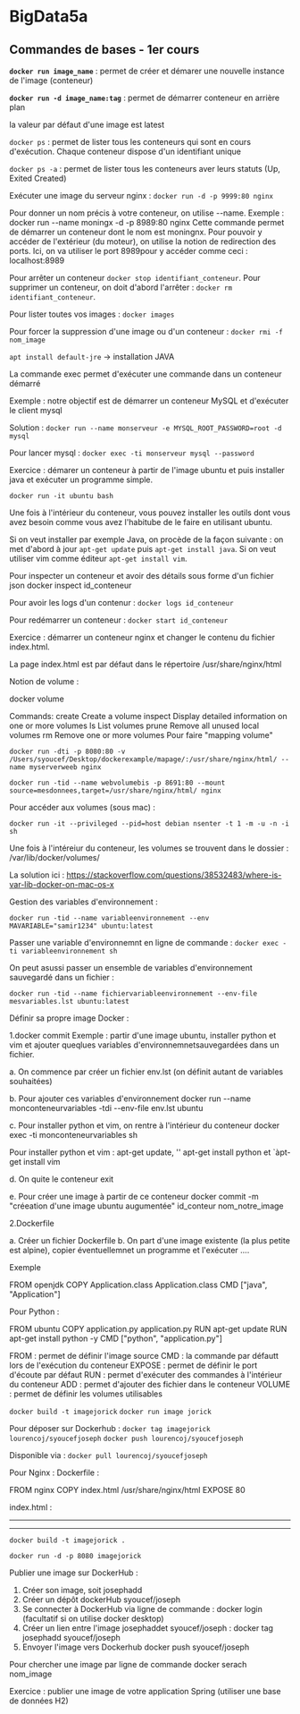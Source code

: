 # BigData5a
## Commandes de bases - 1er cours

**``docker run image_name``** : permet de créer et démarer une nouvelle instance de l'image (conteneur)

**``docker run -d image_name:tag``** : permet de démarrer conteneur en arrière plan

la valeur par défaut d'une image est latest

``docker ps`` : permet de lister tous les conteneurs qui sont en cours d'exécution. Chaque conteneur dispose d'un identifiant unique

``docker ps -a`` : permet de lister tous les conteneurs aver leurs statuts (Up, Exited Created)

Exécuter une image du serveur nginx : ``docker run -d -p 9999:80 nginx``

Pour donner un nom précis à votre conteneur, on utilise --name. Exemple : docker run --name moningx -d -p 8989:80 nginx Cette commande permet de démarrer un conteneur dont le nom est moningnx. Pour pouvoir y accéder de l'extérieur (du moteur), on utilise la notion de redirection des ports. Ici, on va utiliser le port 8989pour y accéder comme ceci : localhost:8989

Pour arrêter un conteneur ``docker stop identifiant_conteneur``. Pour supprimer un conteneur, on doit d'abord l'arrêter : ``docker rm identifiant_conteneur``.

Pour lister toutes vos images :  ``docker images``

Pour forcer la suppression d'une image ou d'un conteneur : ``docker rmi -f nom_image``

``apt install default-jre`` -> installation JAVA

La commande exec permet d'exécuter une commande dans un conteneur démarré

Exemple : notre objectif est de démarrer un conteneur MySQL et d'exécuter le client mysql

Solution : ``docker run --name monserveur -e MYSQL_ROOT_PASSWORD=root -d mysql``

Pour lancer mysql : ``docker exec -ti monserveur mysql --password``

Exercice : démarer un conteneur à partir de l'image ubuntu et puis installer java et exécuter un programme simple.

``docker run -it ubuntu bash``

Une fois à l'intérieur du conteneur, vous pouvez installer les outils dont vous avez besoin comme vous avez l'habitube de le faire en utilisant ubuntu.

Si on veut installer par exemple Java, on procède de la façon suivante : on met d'abord à jour ``apt-get update`` puis ``apt-get install java``. Si on veut utiliser vim comme éditeur ``apt-get install vim``.

Pour inspecter un conteneur et avoir des détails sous forme d'un fichier json docker inspect id_conteneur

Pour avoir les logs d'un contenur : ``docker logs id_conteneur``

Pour redémarrer un conteneur : ``docker start id_conteneur``

Exercice : démarrer un conteneur nginx et changer le contenu du fichier index.html.

La page index.html est par défaut dans le répertoire /usr/share/nginx/html

Notion de volume :

docker volume

Commands:
  create      Create a volume
  inspect     Display detailed information on one or more volumes
  ls          List volumes
  prune       Remove all unused local volumes
  rm          Remove one or more volumes
Pour faire "mapping volume"

``docker run -dti -p 8080:80 -v /Users/syoucef/Desktop/dockerexample/mapage/:/usr/share/nginx/html/ --name myserverweeb nginx``

``docker run -tid --name webvolumebis -p 8691:80 --mount source=mesdonnees,target=/usr/share/nginx/html/ nginx``

Pour accéder aux volumes (sous mac) :

``docker run -it --privileged --pid=host debian nsenter -t 1 -m -u -n -i sh``

Une fois à l'intéreiur du conteneur, les volumes se trouvent dans le dossier : /var/lib/docker/volumes/

La solution ici : https://stackoverflow.com/questions/38532483/where-is-var-lib-docker-on-mac-os-x

Gestion des variables d'environnement :

``docker run -tid --name variableenvironnement --env MAVARIABLE="samir1234" ubuntu:latest``

Passer une variable d'environnemnt en ligne de commande : ``docker exec -ti variableenvironnement sh``

On peut asussi passer un ensemble de variables d'environnement sauvegardé dans un fichier :

``docker run -tid --name fichiervariableenvironnement --env-file mesvariables.lst ubuntu:latest``

Définir sa propre image Docker :

1.docker commit
Exemple : partir d'une image ubuntu, installer python et vim et ajouter queqlues variables d'environnemnetsauvegardées dans un fichier.

a. On commence par créer un fichier env.lst (on définit autant de variables souhaitées)

b. Pour ajouter ces variables d'environnement docker run --name monconteneurvariables -tdi --env-file env.lst ubuntu

c. Pour installer python et vim, on rentre à l'intérieur du conteneur docker exec -ti monconteneurvariables sh

Pour installer python et vim : apt-get update, '' apt-get install python et `àpt-get install vim

d. On quite le conteneur exit

e. Pour créer une image à partir de ce conteneur docker commit -m "créeation d'une image ubuntu augumentée" id_conteur nom_notre_image

2.Dockerfile

a. Créer un fichier Dockerfile b. On part d'une image existente (la plus petite est alpine), copier éventuellemnet un programme et l'exécuter ....

Exemple

FROM openjdk
COPY Application.class Application.class
CMD ["java", "Application"]

Pour Python :

FROM ubuntu
COPY application.py application.py
RUN apt-get update
RUN apt-get install python -y
CMD ["python", "application.py"]

FROM : permet de définir l'image source
CMD : la commande par défautt lors de l'exécution du conteneur
EXPOSE : permet de définir le port d'écoute par défaut
RUN : permet d'exécuter des commandes à l'intérieur du conteneur
ADD : permet d'ajouter des fichier dans le conteneur
VOLUME : permet de définir les volumes utilisables

``docker build -t imagejorick``
``docker run image jorick``

Pour déposer sur Dockerhub :
 ``docker tag imagejorick lourencoj/syoucefjoseph``
 ``docker push lourencoj/syoucefjoseph``
 
 Disponible via : ``docker pull lourencoj/syoucefjoseph``
 
 

Pour Nginx : 
Dockerfile :

FROM nginx
COPY index.html /usr/share/nginx/html
EXPOSE 80

index.html :

--------------------------------------

<!DOCTYPE html>
<html lang="en">
<head>
    <meta charset="UTF-8">
    <title>Salut les nazes</title>
</head>
<body>

</body>
</html>

---------------------------------------

``docker build -t imagejorick .``

``docker run -d -p 8080 imagejorick``


Publier une image sur DockerHub :

1. Créer son image, soit josephadd
2. Créer un dépôt dockerHub syoucef/joseph
3. Se connecter à DockerHub via ligne de commande : docker login (facultatif si on utilise docker desktop)
4. Créer un lien entre l'image josephaddet syoucef/joseph : docker tag josephadd syoucef/joseph
5. Envoyer l'image vers Dockerhub docker push syoucef/joseph

Pour chercher une image par ligne de commande docker serach nom_image

Exercice : publier une image de votre application Spring (utiliser une base de données H2)
